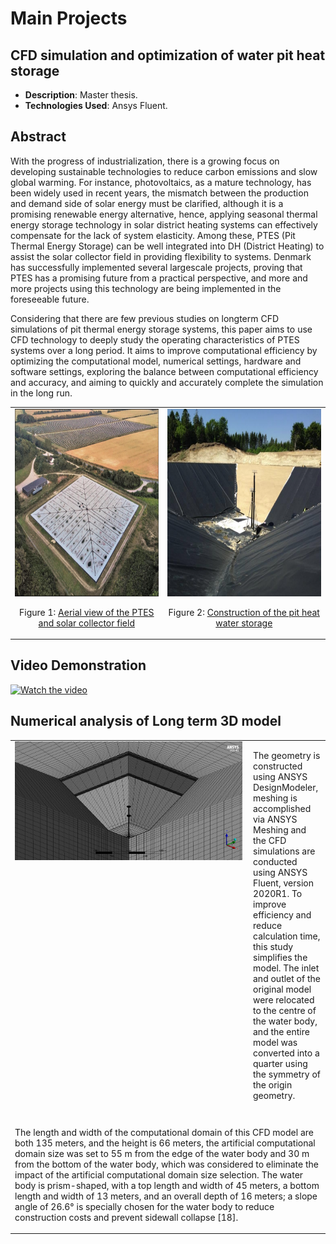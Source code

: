 # Main Projects

## CFD simulation and optimization of water pit heat storage
- **Description**: Master thesis.
- **Technologies Used**: Ansys Fluent.

## Abstract
With the progress of industrialization, there is a growing focus on developing sustainable technologies to reduce carbon emissions and slow global warming. For instance, photovoltaics, as a mature technology, has been widely used in recent years, the mismatch between the production and demand side of solar energy must be clarified, although it is a promising renewable energy alternative, hence, applying seasonal thermal energy storage technology in solar district heating systems can effectively compensate for the lack of system elasticity. Among these, PTES (Pit Thermal Energy Storage) can be well integrated into DH (District Heating) to assist the solar collector field in providing flexibility to systems. Denmark has successfully implemented several large­scale projects, proving that PTES has a promising future from a practical perspective, and more and more projects using this technology are being implemented in the foreseeable future.

Considering that there are few previous studies on long­term CFD simulations of pit thermal energy storage systems, this paper aims to use CFD technology to deeply study the operating characteristics of PTES systems over a long period. It aims to improve computational efficiency by optimizing the computational model, numerical settings, hardware and software settings, exploring the balance between computational efficiency and accuracy, and aiming to quickly and accurately complete the simulation in the long run. 

<table>
  <tr>
    <td style="text-align: center;">
      <img src="https://github.com/YuechenTUM/Yuechen/raw/main/Figures/Dronninglund%20PTES.jpg" alt="Dronninglund PTES" width="500" height="300"/>
      <p>
        Figure 1: <a href="https://planenergi.eu/wp-content/uploads/2023/09/SUNSTORE-3-Phase-2-Implementation.pdf" target="_blank">Aerial view of the PTES and solar collector field</a>
      </p>
    </td>
    <td style="text-align: center;">
      <img src="https://github.com/YuechenTUM/Yuechen/raw/main/Figures/Dronninglund%20Implementation.png" alt="Dronninglund Implementation" width="500" height="300"/>
      <p>
        Figure 2: <a href="https://planenergi.eu/wp-content/uploads/2023/09/SUNSTORE-3-Phase-2-Implementation.pdf" target="_blank">Construction of the pit heat water storage</a>
      </p>
    </td>
  </tr>
</table>

## Video Demonstration
[![Watch the video](https://img.youtube.com/vi/qmprPzF2EIw/0.jpg)](https://www.youtube.com/watch?v=qmprPzF2EIw)

## Numerical analysis of Long term 3D model

<table style="width: 100%;">
  <tr>
    <td style="width: 75%; vertical-align: top;">
      <img src="https://github.com/YuechenTUM/Yuechen/raw/main/Figures/Model_Mesh.jpg" alt="Model Mesh" style="width: 100%;"/>
    </td>
    <td style="width: 25%; vertical-align: top; padding-left: 10px;">
      <p>
        The geometry is constructed using ANSYS DesignModeler, meshing is accomplished via ANSYS Meshing and the CFD simulations are conducted using ANSYS Fluent, version 2020R1. To improve efficiency and reduce calculation time, this study simplifies the model. The inlet and outlet of the original model were relocated to the centre of the water body, and the entire model was converted into a quarter using the symmetry of the origin geometry.
      </p>
    </td>
  </tr>
  <tr>
    <td colspan="2" style="padding-top: 10px;">
      <p>
        The length and width of the computational domain of this CFD model are both 135 meters, and the height is 66 meters, the artificial computational domain size was set to 55 m from the edge of the water body and 30 m from the bottom of the water body, which was considered to eliminate the impact of the artificial computational domain size selection. The water body is prism-shaped, with a top length and width of 45 meters, a bottom length and width of 13 meters, and an overall depth of 16 meters; a slope angle of 26.6° is specially chosen for the water body to reduce construction costs and prevent sidewall collapse [18].
      </p>
    </td>
  </tr>
</table>
